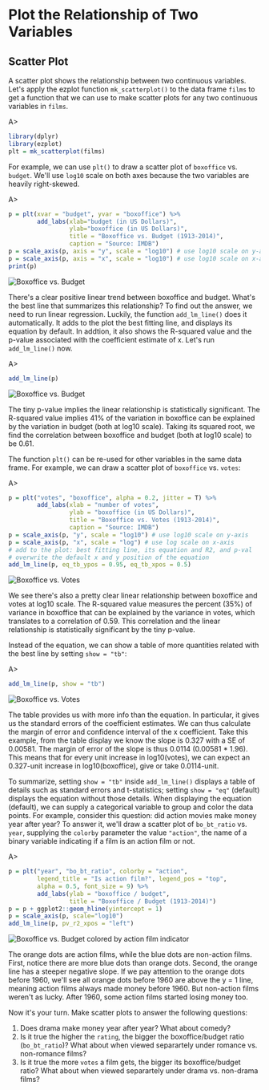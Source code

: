 # Plot the Relationship of Two Variables

## Scatter Plot

A scatter plot shows the relationship between two continuous variables. Let's 
apply the ezplot function `mk_scatterplot()` to the data frame `films` to 
get a function that we can use to make scatter plots for any two continuous 
variables in `films`.

A>
```r
library(dplyr)
library(ezplot)
plt = mk_scatterplot(films)
```

For example, we can use `plt()` to draw a scatter plot of `boxoffice` vs. 
`budget`. We'll use `log10` scale on both axes because the two variables are 
heavily right-skewed.

A>
```r
p = plt(xvar = "budget", yvar = "boxoffice") %>% 
        add_labs(xlab="budget (in US Dollars)", 
                 ylab="boxoffice (in US Dollars)",         
                 title = "Boxoffice vs. Budget (1913-2014)",
                 caption = "Source: IMDB")
p = scale_axis(p, axis = "y", scale = "log10") # use log10 scale on y-axis
p = scale_axis(p, axis = "x", scale = "log10") # use log10 scale on x-axis
print(p)
```

![Boxoffice vs. Budget](images/scatterplot_bo_vs_bt-1.png)

There's a clear positive linear trend between boxoffice and budget. What's
the best line that summarizes this relationship? To find out the answer, we need 
to run linear regression. Luckily, the function `add_lm_line()` does it 
automatically. It adds to the plot the best fitting line, and displays its 
equation by default. In addtion, it also shows the R-squared value and the 
p-value associated with the coefficient estimate of x. Let's run `add_lm_line()` now. 

A>
```r
add_lm_line(p)
```

![Boxoffice vs. Budget](images/scatterplot_bo_vs_bt_wline-1.png)

The tiny p-value implies the linear relationship is statistically significant. 
The R-squared value implies 41% of the variation in boxoffice can be explained
by the variation in budget (both at log10 scale). Taking its squared root, we
find the correlation between boxoffice and budget (both at log10 scale) to be 
0.61.

The function `plt()` can be re-used for other variables in the same data frame. 
For example, we can draw a scatter plot of `boxoffice` vs. `votes`:

A>
```r
p = plt("votes", "boxoffice", alpha = 0.2, jitter = T) %>% 
        add_labs(xlab = "number of votes", 
                 ylab = "boxoffice (in US Dollars)", 
                 title = "Boxoffice vs. Votes (1913-2014)",
                 caption = "Source: IMDB")
p = scale_axis(p, "y", scale = "log10") # use log10 scale on y-axis
p = scale_axis(p, "x", scale = "log") # use log scale on x-axis
# add to the plot: best fitting line, its equation and R2, and p-val
# overwrite the default x and y position of the equation
add_lm_line(p, eq_tb_ypos = 0.95, eq_tb_xpos = 0.5) 
```

![Boxoffice vs. Votes](images/scatterplot_bo_vs_votes-1.png)

We see there's also a pretty clear linear relationship between boxoffice and 
votes at log10 scale. The R-squared value measures the percent (35%) of variance 
in boxoffice that can be explained by the variance in votes, which translates
to a correlation of 0.59. This correlation and the linear relationship is 
statistically significant by the tiny p-value. 

Instead of the equation, we can show a table of more quantities related with the 
best line by setting `show = "tb"`:

A>
```r
add_lm_line(p, show = "tb") 
```

![Boxoffice vs. Votes](images/scatterplot_bo_vs_votes_tb-1.png)

The table provides us with more info than the equation. In particular, it gives
us the standard errors of the coefficient estimates. We can thus calculate the
margin of error and confidence interval of the x coefficient. Take this 
example, from the table display we know the slope is 0.327 with a SE of 0.00581.
The margin of error of the slope is thus 0.0114 (0.00581 * 1.96). This means 
that for every unit increase in log10(votes), we can expect an 0.327-unit 
increase in log10(boxoffice), give or take 0.0114-unit. 

To summarize, setting `show = "tb"` inside `add_lm_line()` displays a table of
details such as standard errors and t-statistics; setting `show = "eq"` (default) displays the equation without those details. When displaying the equation (default),
we can supply a categorical variable to group and color the data points. 
For example, consider this question: did action movies make money year after year? 
To answer it, we'll draw a scatter plot of `bo_bt_ratio` vs. `year`, supplying the
`colorby` parameter the value `"action"`, the name of a binary variable indicating
if a film is an action film or not.

A>
```r
p = plt("year", "bo_bt_ratio", colorby = "action", 
        legend_title = "Is action film?", legend_pos = "top",
        alpha = 0.5, font_size = 9) %>% 
        add_labs(ylab = "boxoffice / budget", 
                 title = "Boxoffice / Budget (1913-2014)")
p = p + ggplot2::geom_hline(yintercept = 1)
p = scale_axis(p, scale="log10")
add_lm_line(p, pv_r2_xpos = "left")
```

![Boxoffice vs. Budget colored by action film indicator](images/scatterplot_bo_vs_bt_color_by_action-1.png)

The orange dots are action films, while the blue dots are non-action films. 
First, notice there are more blue dots than orange dots. Second, the orange line 
has a steeper negative slope. If we pay attention to the orange dots before 1960, 
we'll see all orange dots before 1960 are above the y = 1 line, meaning
action films always made money before 1960. But non-action films weren't as 
lucky. After 1960, some action films started losing money too. 

Now it's your turn. Make scatter plots to answer the following questions:

1. Does drama make money year after year? What about comedy? 
2. Is it true the higher the `rating`, the bigger the boxoffice/budget ratio 
(`bo_bt_ratio`)? What about when viewed separartely under romance vs. 
non-romance films?
3. Is it true the more `votes` a film gets, the bigger its boxoffice/budget 
ratio? What about when viewed separartely under drama vs. non-drama films?

